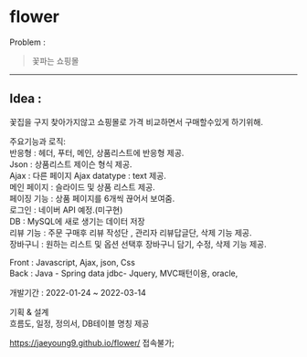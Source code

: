 # flower

Problem : 
> 꽃파는 쇼핑몰
--------

Idea : 
-----
꽃집을 구지 찾아가지않고 쇼핑몰로 가격 비교하면서 구매할수있게 하기위해.



주요기능과 로직: <br>
반응형 : 헤더, 푸터, 메인, 상품리스트에 반응형 제공.<br>
Json : 상품리스트 제이슨 형식 제공.<br>
Ajax : 다른 페이지 Ajax datatype : text 제공.<br>
메인 페이지 : 슬라이드 및 상품 리스트 제공.<br>
페이징 기능 : 상품 페이지를 6개씩 끊어서 보여줌.<br>
로그인 : 네이버 API 예정.(미구현)<br>
DB : MySQL에 새로 생기는 데이터 저장<br>
리뷰 기능 : 주문 구매후 리뷰 작성단 , 관리자 리뷰답글단,  삭제 기능 제공.<br>
장바구니 : 원하는 리스트 및 옵션 선택후 장바구니 담기, 수정, 삭제 기능 제공.<br>


Front : 
Javascript, Ajax, json, Css <br>
Back : 
Java - Spring data jdbc- Jquery, MVC패턴이용,  oracle,  <br>

개발기간 :  2022-01-24 ~ 2022-03-14<br>

기획 & 설계<br>
흐름도, 일정, 정의서, DB테이블 명칭 제공 <br>


https://jaeyoung9.github.io/flower/  접속불가;
